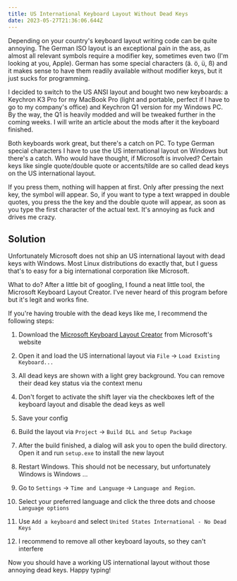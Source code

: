 ```yaml
---
title: US International Keyboard Layout Without Dead Keys
date: 2023-05-27T21:36:06.644Z
---
```

Depending on your country's keyboard layout writing code can be quite annoying. The German ISO layout is an exceptional pain in the ass, as almost all relevant  symbols require a modifier key, sometimes even two (I'm looking at you, Apple). German has some special characters (ä. ö, ü, ß) and it makes sense to have them readily available without modifier keys, but it just sucks for programming.

I decided to switch to the US ANSI layout and bought two new keyboards: a Keychron K3 Pro for my MacBook Pro (light and portable, perfect if I have to go to my company's office) and Keychron Q1 version for my Windows PC. By the way, the Q1 is heavily modded and will be tweaked further in the coming weeks. I will write an article about the mods after it the keyboard finished.

Both keyboards work great, but there's a catch on PC. To type German special characters I have to use the US international layout on Windows but there's a catch. Who would have thought, if Microsoft is involved? Certain keys like single quote/double quote or accents/tilde are so called dead keys on the US international layout. 

If you press them, nothing will happen at first. Only after pressing the next key, the symbol will appear. So, if you want to type a text wrapped in double quotes, you press the the key and the double quote will appear, as soon as you type the first character of the actual text. It's annoying as fuck and drives me crazy.

## Solution 

Unfortunately Microsoft does not ship an US international layout with dead keys with Windows. Most Linux distributions do exactly that, but I guess that's to easy for a big international corporation like Microsoft. 

What to do? After a little bit of googling, I found a neat little tool, the Microsoft Keyboard Layout Creator. I've never heard of this program before but it's legit and works fine.

If you're having trouble with the dead keys like me, I recommend the following steps:

1. Download the [Microsoft Keyboard Layout Creator](https://www.microsoft.com/en-us/download/details.aspx?id=102134) from Microsoft's website

2. Open it and load the US international layout via `File` -> `Load Existing Keyboard...` 
3. All dead keys are shown with a light grey background. You can remove their dead key status via the context menu
4. Don't forget to activate the shift layer via the checkboxes left of the keyboard layout and disable the dead keys as well
5. Save your config
6. Build the layout via `Project` -> `Build DLL and Setup Package`
7. After the build finished, a dialog will ask you to open the build directory. Open it and run `setup.exe` to install the new layout
8. Restart Windows. This should not be necessary, but unfortunately Windows is Windows ...
9. Go to `Settings` -> `Time and Language` -> `Language and Region`.
10. Select your preferred language and click the three dots and choose `Language options`
11. Use `Add a keyboard` and select `United States International - No Dead Keys`
12. I recommend to remove all other keyboard layouts, so they can't interfere

Now you should have a working US international layout without those annoying dead keys. Happy typing!